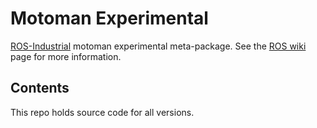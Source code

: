 # Motoman Experimental

[ROS-Industrial][] motoman experimental meta-package.  See the [ROS wiki][] page for more information.  

## Contents

This repo holds source code for all versions.

[ROS-Industrial]: http://www.ros.org/wiki/Industrial
[ROS wiki]: http://ros.org/wiki/motoman_experimental
